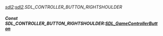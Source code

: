 _[sdl2](../../modules/sdl2/sdl2-module.md):[sdl2](../../modules/sdl2/sdl2-module.md).SDL\_CONTROLLER\_BUTTON\_RIGHTSHOULDER_
##### Const SDL\_CONTROLLER\_BUTTON\_RIGHTSHOULDER:[SDL_GameControllerButton](../../modules/sdl2/sdl2-sdl_gamecontrollerbutton.md)
